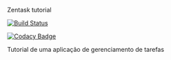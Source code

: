 Zentask tutorial

[![Build Status](https://travis-ci.org/rafaelgregorut/Zentask.svg?branch=master)](https://travis-ci.org/rafaelgregorut/Zentask)

[![Codacy Badge](https://api.codacy.com/project/badge/Grade/792aba361437459da886f9735556d032)](https://www.codacy.com/app/rafael-mgregorut/Zentask?utm_source=github.com&amp;utm_medium=referral&amp;utm_content=rafaelgregorut/Zentask&amp;utm_campaign=Badge_Grade)

Tutorial de uma aplicação de gerenciamento de tarefas

